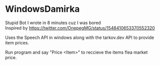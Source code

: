 # WindowsDamirka

Stupid Bot I wrote in 8 minutes cuz I was bored\
Inspired by https://twitter.com/OnepegMG/status/1548410653370552320

Uses the Speech API in windows along with the tarkov.dev API to provide item prices.

Run program and say "Price \<Item\>" to reccieve the items flea market price.

